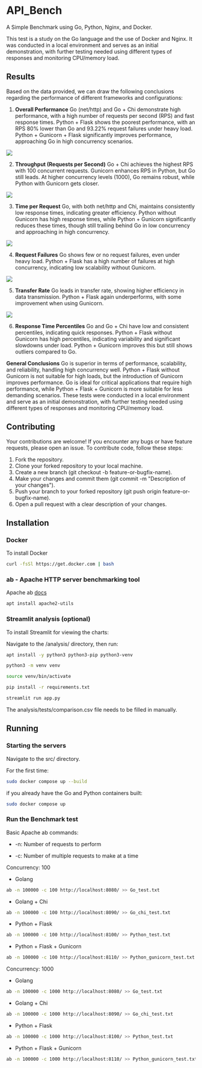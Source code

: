 # API_Bench
A Simple Benchmark using Go, Python, Nginx, and Docker.

This test is a study on the Go language and the use of Docker and Nginx. It was conducted in a local environment and serves as an initial demonstration, with further testing needed using different types of responses and monitoring CPU/memory load.


## Results

Based on the data provided, we can draw the following conclusions regarding the performance of different frameworks and configurations:

1. **Overall Performance**
Go (net/http) and Go + Chi demonstrate high performance, with a high number of requests per second (RPS) and fast response times. Python + Flask shows the poorest performance, with an RPS 80% lower than Go and 93.22% request failures under heavy load. Python + Gunicorn + Flask significantly improves performance, approaching Go in high concurrency scenarios.

![](analysis/imgs/time_taken.png)


2. **Throughput (Requests per Second)**
Go + Chi achieves the highest RPS with 100 concurrent requests. Gunicorn enhances RPS in Python, but Go still leads. At higher concurrency levels (1000), Go remains robust, while Python with Gunicorn gets closer.

![](analysis/imgs/rps.png)


3. **Time per Request**
Go, with both net/http and Chi, maintains consistently low response times, indicating greater efficiency. Python without Gunicorn has high response times, while Python + Gunicorn significantly reduces these times, though still trailing behind Go in low concurrency and approaching in high concurrency.

![](analysis/imgs/time_p_r.png)


4. **Request Failures**
Go shows few or no request failures, even under heavy load. Python + Flask has a high number of failures at high concurrency, indicating low scalability without Gunicorn.

![](analysis/imgs/failed.png)


5. **Transfer Rate**
Go leads in transfer rate, showing higher efficiency in data transmission. Python + Flask again underperforms, with some improvement when using Gunicorn.

![](analysis/imgs/transfer_rate.png)


6. **Response Time Percentiles**
Go and Go + Chi have low and consistent percentiles, indicating quick responses. Python + Flask without Gunicorn has high percentiles, indicating variability and significant slowdowns under load. Python + Gunicorn improves this but still shows outliers compared to Go.

**General Conclusions**
Go is superior in terms of performance, scalability, and reliability, handling high concurrency well. Python + Flask without Gunicorn is not suitable for high loads, but the introduction of Gunicorn improves performance. Go is ideal for critical applications that require high performance, while Python + Flask + Gunicorn is more suitable for less demanding scenarios. These tests were conducted in a local environment and serve as an initial demonstration, with further testing needed using different types of responses and monitoring CPU/memory load.


## Contributing

Your contributions are welcome! If you encounter any bugs or have feature requests, please open an issue. To contribute code, follow these steps:

1. Fork the repository.
2. Clone your forked repository to your local machine.
3. Create a new branch (git checkout -b feature-or-bugfix-name).
4. Make your changes and commit them (git commit -m "Description of your changes").
5. Push your branch to your forked repository (git push origin feature-or-bugfix-name).
6. Open a pull request with a clear description of your changes.

## Installation

### Docker

To install Docker

```bash
curl -fsSl https://get.docker.com | bash
```

### ab - Apache HTTP server benchmarking tool

Apache ab [docs](https://httpd.apache.org/docs/current/programs/ab.html)

```bash
apt install apache2-utils
```

### Streamlit analysis (optional)

To install Streamlit for viewing the charts:

Navigate to the /analysis/ directory, then run:

```bash
apt install -y python3 python3-pip python3-venv

python3 -m venv venv

source venv/bin/activate

pip install -r requirements.txt

streamlit run app.py
```

The analysis/tests/comparison.csv file needs to be filled in manually.


## Running 

### Starting the servers

Navigate to the src/ directory.

For the first time:
```bash
sudo docker compose up --build
```

if you already have the Go and Python containers built:
```bash
sudo docker compose up
```

### Run the Benchmark test

Basic Apache ab commands:

- -n: Number of requests to perform

- -c: Number of multiple requests to make at a time

Concurrency: 100

- Golang
```bash
ab -n 100000 -c 100 http://localhost:8080/ >> Go_test.txt
```

- Golang + Chi
```bash
ab -n 100000 -c 100 http://localhost:8090/ >> Go_chi_test.txt
```

- Python + Flask
```bash
ab -n 100000 -c 100 http://localhost:8100/ >> Python_test.txt
```

- Python + Flask + Gunicorn
```bash
ab -n 100000 -c 100 http://localhost:8110/ >> Python_gunicorn_test.txt
```

Concurrency: 1000

- Golang
```bash
ab -n 100000 -c 1000 http://localhost:8080/ >> Go_test.txt
```

- Golang + Chi
```bash
ab -n 100000 -c 1000 http://localhost:8090/ >> Go_chi_test.txt
```

- Python + Flask
```bash
ab -n 100000 -c 1000 http://localhost:8100/ >> Python_test.txt
```

- Python + Flask + Gunicorn
```bash
ab -n 100000 -c 1000 http://localhost:8110/ >> Python_gunicorn_test.txt
```